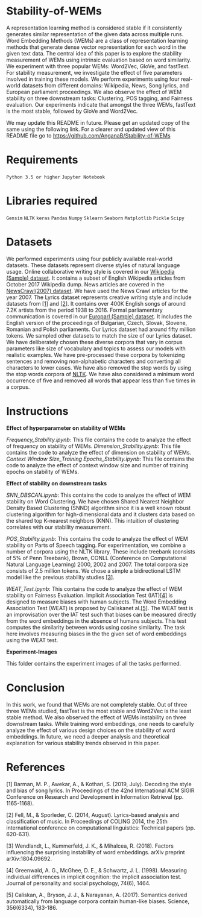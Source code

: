 # Stability-of-WEMs

A representation learning method is considered stable if it consistently generates similar representation of the given data across multiple runs. Word Embedding Methods (WEMs) are a class of representation learning methods that generate dense vector representation for each word in the given text data. The central idea of this paper is to explore the stability measurement of WEMs using intrinsic evaluation based on word similarity. We experiment with three popular WEMs: Word2Vec, GloVe, and fastText. For stability measurement, we investigate the effect of five parameters involved in training these models. We perform experiments using four real-world datasets from different domains: Wikipedia, News, Song lyrics, and European parliament proceedings. We also observe the effect of WEM stability on three downstream tasks: Clustering, POS tagging, and Fairness evaluation. Our experiments indicate that amongst the three WEMs, fastText is the most stable, followed by GloVe and Word2Vec.

We may update this README in future. Please get an updated copy of the same using the following link.
For a clearer and updated view of this README file go to https://github.com/AnganaB/Stability-of-WEMs

# Requirements

`Python 3.5 or higher`
`Jupyter Notebook`

# Libraries required

`Gensim`
`NLTK`
`keras`
`Pandas`
`Numpy`
`Sklearn`
`Seaborn`
`Matplotlib`
`Pickle`
`Scipy`

# Datasets

We performed experiments using four publicly available real-world datasets. These datasets represent diverse styles of natural language usage. Online collaborative writing style is covered in our [Wikipedia (Sample) dataset](https://dumps.wikimedia.org/enwiki/). It contains a subset of English Wikipedia articles from October 2017 Wikipedia dump. News articles are covered in the [NewsCrawl(2007) dataset](http://www.statmt.org/wmt16/translation-task.html). We have used the News Crawl articles for the year 2007. The Lyrics dataset represents creative writing style and include datasets from [[1]](#1) and [[2]](#2). It contains over 400K English songs of around 7.2K artists from the period 1938 to 2016. Formal parliamentary communication is covered in our [Europarl (Sample) dataset](http://www.statmt.org/wmt16/translation-task.html). It includes the English version of the proceedings of Bulgarian, Czech, Slovak, Slovene, Romanian and Polish parliaments. Our Lyrics dataset had around fifty million tokens. We sampled other datasets to match the size of our Lyrics dataset. We have deliberately chosen these diverse corpora that vary in corpus parameters like size of vocabulary and topics to assess our models with realistic examples. We have pre-processed these corpora by tokenizing sentences and removing non-alphabetic characters and converting all characters to lower cases. We have also removed the stop words by using the stop words corpora of [NLTK](http://www.nltk.org/). We have also considered a minimum word occurrence of five and removed all words that appear less than five times in a corpus.

# Instructions

**Effect of hyperparameter on stability of WEMs**

_Frequency_Stability.ipynb_: This file contains the code to analyze the effect of frequency on stability of WEMs.
_Dimension_Stability.ipynb_: This file contains the code to analyze the effect of dimension on stability of WEMs.
_Context Window Size_Training Epochs_Stability.ipynb_: This file contains the code to analyze the effect of context window size and number of training epochs on stability of WEMs.

**Effect of stability on downstream tasks**

_SNN_DBSCAN.ipynb_: This contains the code to analyze the effect of WEM stability on Word Clustering. We have chosen Shared Nearest Neighbor Density Based Clustering (SNND) algorithm since it is a well known robust clustering algorithm for high-dimensional data and it clusters data based on the shared top K-nearest neighbors (KNN). This intuition of clustering correlates with our stability measurement.

_POS_Stability.ipynb_: This contains the code to analyze the effect of WEM stability on Parts of Speech tagging. For experimentation, we combine a number of corpora using the NLTK library. These include treebank (consists of 5\% of Penn Treebank), Brown, CONLL (Conference on Computational Natural Language Learning) 2000, 2002 and 2007. The total corpora size consists of 2.5 million tokens. We chose a simple a bidirectional LSTM model like the previous stability studies [[3]](#3).

_WEAT_Test.ipynb_: This contains the code to analyze the effect of WEM stability on Fairness Evaluation. Implicit Association Test (IAT)[[4]](#4) is designed to measure biases with human subjects. The Word Embedding Association Test (WEAT) is proposed by Caliskanet al.[[5]](#5). The WEAT test is an improvisation over the IAT test such that biases can be measured directly from the word embeddings in the absence of humans subjects. This test computes the similarity between words using cosine similarity. The task here involves measuring biases in the the given set of word embeddings using the WEAT test.

**Experiment-Images**

This folder contains the experiment images of all the tasks performed. 

# Conclusion

In this work, we found that WEMs are not completely stable. Out of three three WEMs studied, fastText is the most stable and Word2Vec is the least stable method. We also observed the effect of WEMs instability on three downstream tasks. While training word embeddings, one needs to carefully analyze the effect of various design choices on the stability of word embeddings. In future, we need a deeper analysis and theoretical explanation for various stability trends observed in this paper.


# References
<a id="1">[1]</a> 
Barman, M. P., Awekar, A., & Kothari, S. (2019, July). Decoding the style and bias of song lyrics. In Proceedings of the 42nd International ACM SIGIR Conference on Research and Development in Information Retrieval (pp. 1165-1168).

<a id="2">[2]</a>
Fell, M., & Sporleder, C. (2014, August). Lyrics-based analysis and classification of music. In Proceedings of COLING 2014, the 25th international conference on computational linguistics: Technical papers (pp. 620-631).

<a id="3">[3]</a>
Wendlandt, L., Kummerfeld, J. K., & Mihalcea, R. (2018). Factors influencing the surprising instability of word embeddings. arXiv preprint arXiv:1804.09692.

<a id="4">[4]</a>
Greenwald, A. G., McGhee, D. E., & Schwartz, J. L. (1998). Measuring individual differences in implicit cognition: the implicit association test. Journal of personality and social psychology, 74(6), 1464.

<a id="5">[5]</a>
Caliskan, A., Bryson, J. J., & Narayanan, A. (2017). Semantics derived automatically from language corpora contain human-like biases. Science, 356(6334), 183-186.
